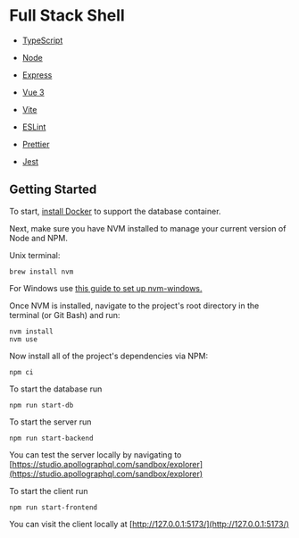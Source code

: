 # Full Stack Shell

- [TypeScript](https://www.typescriptlang.org/)
- [Node](https://nodejs.org/en/)
- [Express](https://expressjs.com/)
- [Vue 3](https://vuejs.org/)
- [Vite](https://vitejs.dev/)

- [ESLint](https://eslint.org/)
- [Prettier](https://prettier.io/)
- [Jest](https://jestjs.io/)


## Getting Started

To start, [install Docker](https://docs.docker.com/engine/install/) to support the database container.


Next, make sure you have NVM installed to manage your current version of Node and NPM.

Unix terminal:
```
brew install nvm
```
For Windows use [this guide to set up nvm-windows.](https://learn.microsoft.com/en-us/windows/dev-environment/javascript/nodejs-on-windows)


Once NVM is installed, navigate to the project's root directory in the terminal (or Git Bash) and run:
```
nvm install
nvm use
```

Now install all of the project's dependencies via NPM:
```
npm ci
```

To start the database run
```
npm run start-db
```

To start the server run
```
npm run start-backend
```

You can test the server locally by navigating to [https://studio.apollographql.com/sandbox/explorer](https://studio.apollographql.com/sandbox/explorer) 


To start the client run
```
npm run start-frontend
```
You can visit the client locally at [http://127.0.0.1:5173/](http://127.0.0.1:5173/)
